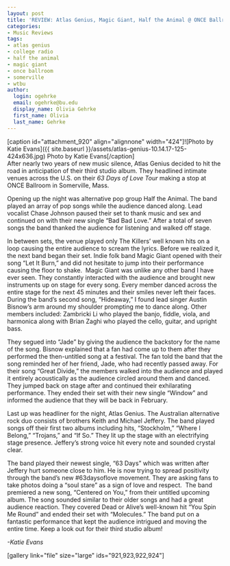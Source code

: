 ```yaml
---
layout: post
title: 'REVIEW: Atlas Genius, Magic Giant, Half the Animal @ ONCE Ballroom 10/14'
categories:
- Music Reviews
tags:
- atlas genius
- college radio
- half the animal
- magic giant
- once ballroom
- somerville
- wtbu
author:
  login: ogehrke
  email: ogehrke@bu.edu
  display_name: Olivia Gehrke
  first_name: Olivia
  last_name: Gehrke
---
```

\[caption id="attachment\_920" align="alignnone" width="424"\]![Photo by Katie Evans]({{ site.baseurl }}/assets/atlas-genius-10.14.17-125-424x636.jpg) Photo by Katie Evans\[/caption\]  
After nearly two years of new music silence, Atlas Genius decided to hit the road in anticipation of their third studio album. They headlined intimate venues across the U.S. on their _63 Days of Love Tour_ making a stop at ONCE Ballroom in Somerville, Mass.

Opening up the night was alternative pop group Half the Animal. The band played an array of pop songs while the audience danced along. Lead vocalist Chase Johnson paused their set to thank music and sex and continued on with their new single “Bad Bad Love.” After a total of seven songs the band thanked the audience for listening and walked off stage.

In between sets, the venue played only The Killers’ well known hits on a loop causing the entire audience to scream the lyrics. Before we realized it, the next band began their set. Indie folk band Magic Giant opened with their song “Let It Burn,” and did not hesitate to jump into their performance causing the floor to shake.  Magic Giant was unlike any other band I have ever seen. They constantly interacted with the audience and brought new instruments up on stage for every song. Every member danced across the entire stage for the next 45 minutes and their smiles never left their faces. During the band’s second song, “Hideaway,” I found lead singer Austin Bisnow’s arm around my shoulder prompting me to dance along. Other members included: Zambricki Li who played the banjo, fiddle, viola, and harmonica along with Brian Zaghi who played the cello, guitar, and upright bass.

They segued into “Jade” by giving the audience the backstory for the name of the song. Bisnow explained that a fan had come up to them after they performed the then-untitled song at a festival. The fan told the band that the song reminded her of her friend, Jade, who had recently passed away. For their song “Great Divide,” the members walked into the audience and played it entirely acoustically as the audience circled around them and danced. They jumped back on stage after and continued their exhilarating performance. They ended their set with their new single “Window” and informed the audience that they will be back in February.

Last up was headliner for the night, Atlas Genius. The Australian alternative rock duo consists of brothers Keith and Michael Jeffery. The band played songs off their first two albums including hits, “Stockholm,” “Where I Belong,” “Trojans,” and “If So.” They lit up the stage with an electrifying stage presence. Jeffery’s strong voice hit every note and sounded crystal clear.

The band played their newest single, “63 Days” which was written after Jeffery hurt someone close to him. He is now trying to spread positivity through the band’s new #63daysoflove movement. They are asking fans to take photos doing a “soul stare” as a sign of love and respect.  The band premiered a new song, “Centered on You,” from their untitled upcoming album. The song sounded similar to their older songs and had a great audience reaction. They covered Dead or Alive’s well-known hit “You Spin Me Round” and ended their set with “Molecules.” The band put on a fantastic performance that kept the audience intrigued and moving the entire time. Keep a look out for their third studio album!

_\-Katie Evans_

\[gallery link="file" size="large" ids="921,923,922,924"\]